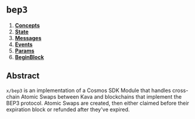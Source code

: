 <!--
order: 0
title: "BEP3 Overview"
parent:
  title: "bep3"
-->

# `bep3`

<!-- TOC -->
1. **[Concepts](01_concepts.md)**
2. **[State](02_state.md)**
3. **[Messages](03_messages.md)**
4. **[Events](04_events.md)**
5. **[Params](05_params.md)**
6. **[BeginBlock](06_begin_block.md)**

## Abstract

`x/bep3` is an implementation of a Cosmos SDK Module that handles cross-chain Atomic Swaps between Kava and blockchains that implement the BEP3 protocol. Atomic Swaps are created, then either claimed before their expiration block or refunded after they've expired.
